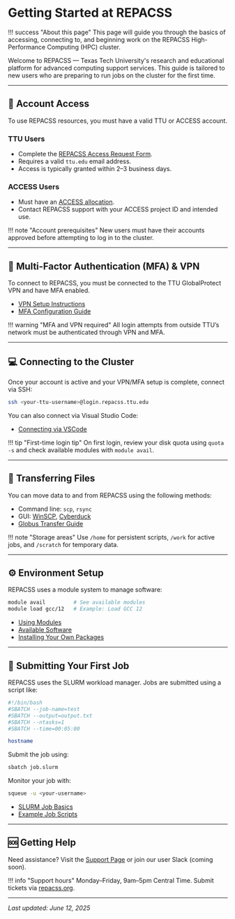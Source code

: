 # Getting Started at REPACSS

!!! success "About this page"
    This page will guide you through the basics of accessing, connecting to, and beginning work on the REPACSS High-Performance Computing (HPC) cluster.

Welcome to REPACSS — Texas Tech University's research and educational platform for advanced computing support services. This guide is tailored to new users who are preparing to run jobs on the cluster for the first time.

---

## 🧾 Account Access

To use REPACSS resources, you must have a valid TTU or ACCESS account.

### TTU Users

- Complete the [REPACSS Access Request Form](https://repacss.org/request-access).
- Requires a valid `ttu.edu` email address.
- Access is typically granted within 2–3 business days.

### ACCESS Users

- Must have an [ACCESS allocation](https://access-ci.org).
- Contact REPACSS support with your ACCESS project ID and intended use.

!!! note "Account prerequisites"
    New users must have their accounts approved before attempting to log in to the cluster.

---

## 🔐 Multi-Factor Authentication (MFA) & VPN

To connect to REPACSS, you must be connected to the TTU GlobalProtect VPN and have MFA enabled.

- [VPN Setup Instructions](connecting/vpn.md)
- [MFA Configuration Guide](connecting/mfa.md)

!!! warning "MFA and VPN required"
    All login attempts from outside TTU’s network must be authenticated through VPN and MFA.

---

## 💻 Connecting to the Cluster

Once your account is active and your VPN/MFA setup is complete, connect via SSH:

```bash
ssh <your-ttu-username>@login.repacss.ttu.edu
```

You can also connect via Visual Studio Code:

- [Connecting via VSCode](connecting/vscode.md)

!!! tip "First-time login tip"
    On first login, review your disk quota using `quota -s` and check available modules with `module avail`.

---

## 📁 Transferring Files

You can move data to and from REPACSS using the following methods:

- Command line: `scp`, `rsync`
- GUI: [WinSCP](https://winscp.net), [Cyberduck](https://cyberduck.io)
- [Globus Transfer Guide](file-transfer.md)

!!! note "Storage areas"
    Use `/home` for persistent scripts, `/work` for active jobs, and `/scratch` for temporary data.

---

## ⚙️ Environment Setup

REPACSS uses a module system to manage software:

```bash
module avail         # See available modules
module load gcc/12   # Example: Load GCC 12
```

- [Using Modules](software/module-system.md)
- [Available Software](software/available-software.md)
- [Installing Your Own Packages](software/installing-packages.md)

---

## 🧪 Submitting Your First Job

REPACSS uses the SLURM workload manager. Jobs are submitted using a script like:

```bash
#!/bin/bash
#SBATCH --job-name=test
#SBATCH --output=output.txt
#SBATCH --ntasks=1
#SBATCH --time=00:05:00

hostname
```

Submit the job using:

```bash
sbatch job.slurm
```

Monitor your job with:

```bash
squeue -u <your-username>
```

- [SLURM Job Basics](running-jobs/basics.md)
- [Example Job Scripts](running-jobs/examples.md)

---

## 🆘 Getting Help

Need assistance? Visit the [Support Page](support.md) or join our user Slack (coming soon).

!!! info "Support hours"
    Monday–Friday, 9am–5pm Central Time. Submit tickets via [repacss.org](https://repacss.org).

---

_Last updated: June 12, 2025_
